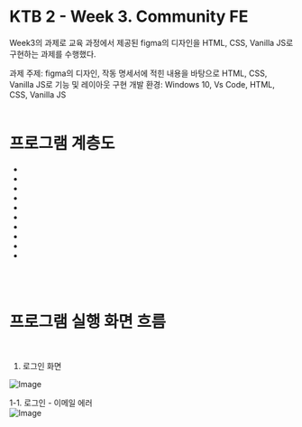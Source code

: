 # KTB 2 - Week 3. Community FE
Week3의 과제로 교육 과정에서 제공된 figma의 디자인을 HTML, CSS, Vanilla JS로 구현하는 과제를 수행했다.

과제 주제: figma의 디자인, 작동 명세서에 적힌 내용을 바탕으로 HTML, CSS, Vanilla JS로 기능 및 레이아웃 구현
개발 환경: Windows 10, Vs Code, HTML, CSS, Vanilla JS 
<br>
<br>

# 프로그램 계층도
-
-
-
-
-
-
-
-
-
-


<br>
<br>

# 프로그램 실행 화면 흐름
<br>

1. 로그인 화면 
  
  ![Image](https://github.com/user-attachments/assets/3bacf935-0555-4f3b-8d9e-a903ee886a7f)
  <br>

  1-1. 로그인 - 이메일 에러
  <br>
  ![Image](https://github.com/user-attachments/assets/b87c8ece-8057-4d0e-b5a6-fa13bc746d9f)
